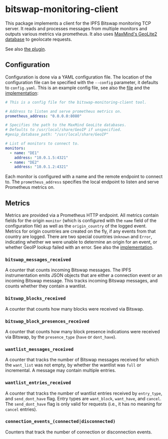 # bitswap-monitoring-client

This package implements a client for the IPFS Bitswap monitoring TCP server.
It reads and processes messages from multiple monitors and outputs various metrics via prometheus.
It also uses [MaxMind's GeoLite2 database](https://dev.maxmind.com/geoip/geolite2-free-geolocation-data) to geolocate requests.

See also [the plugin](https://github.com/wiberlin/ipfs-metric-exporter).

## Configuration

Configuration is done via a YAML configuration file.
The location of the configuration file can be specified with the `--config` parameter, it defaults to `config.yaml`.
This is an example config file, see also the [file](./config.yaml) and the [implementation](./src/config.rs):

```yaml
# This is a config file for the bitswap-monitoring-client tool.

# Address to listen and serve prometheus metrics on.
prometheus_address: "0.0.0.0:8080"

# Specifies the path to the MaxMind GeoLite databases.
# Defaults to /usr/local/share/GeoIP if unspecified.
#geoip_database_path: "/usr/local/share/GeoIP"

# List of monitors to connect to.
monitors:
  - name: "DE1"
    address: "10.0.1.5:4321"
  - name: "DE2"
    address: "10.0.1.2:4321"
```

Each monitor is configured with a name and the remote endpoint to connect to.
The `prometheus_address` specifies the local endpoint to listen and serve Prometheus metrics on.

## Metrics

Metrics are provided via a Prometheus HTTP endpoint.
All metrics contain fields for the origin `monitor` (which is configured with the `name` field of the configuration file) as well as the `origin_country` of the logged event.
Metrics for origin countries are created on the fly, if any events from that country are logged.
There are two special countries `Unknown` and `Error`, indicating whether we were unable to determine an origin for an event, or whether GeoIP lookup failed with an error.
See also the [implementation](./src/prom.rs).

### `bitswap_messages_received`

A counter that counts incoming Bitswap messages.
The IPFS instrumentation emits JSON objects that are either a connection event or an incoming Bitswap message.
This tracks incoming Bitswap messages, and counts whether they contain a wantlist.

### `bitswap_blocks_received`

A counter that counts how many blocks were received via Bitswap.

### `bitswap_block_presences_received`

A counter that counts how many block presence indications were received via Bitswap, by the `presence_type` (`have` or `dont_have`).

### `wantlist_messages_received`

A counter that tracks the number of Bitswap messages received for which the `want_list` was not empty, by whether the wantlist was `full` or incremental.
A message may contain multiple entries.

### `wantlist_entries_received`

A counter that tracks the number of wantlist entries received by `entry_type`, and `send_dont_have` flag.
Entry types are `want_block`, `want_have`, and `cancel`.
The `send_dont_have` flag is only valid for requests (i.e., it has no meaning for `cancel` entries).

### `connection_events_(connected|disconnected)`

Counters that track the number of connection or disconnection events.

